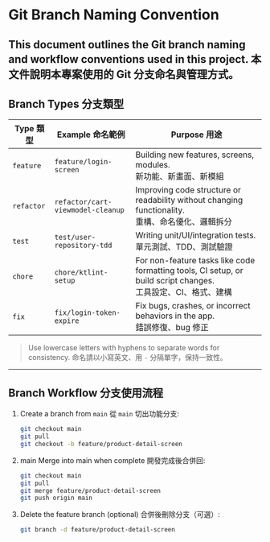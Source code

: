 # Git Branch Naming Convention

This document outlines the Git branch naming and workflow conventions used in this project.
本文件說明本專案使用的 Git 分支命名與管理方式。
---

## Branch Types 分支類型
| Type 類型    | Example  命名範例                     | Purpose 用途                                                                                            |
| ---------- | --------------------------------- |-------------------------------------------------------------------------------------------------------|
| `feature`  | `feature/login-screen`            | Building new features, screens, modules.<br>新功能、新畫面、新模組                                               |
| `refactor` | `refactor/cart-viewmodel-cleanup` | Improving code structure or readability without changing functionality.<br>重構、命名優化、邏輯拆分               |
| `test`     | `test/user-repository-tdd`        | Writing unit/UI/integration tests.<br>單元測試、TDD、測試驗證                                                   |
| `chore`    | `chore/ktlint-setup`              | For non-feature tasks like code formatting tools, CI setup, or build script changes.<br>工具設定、CI、格式、建構 |
| `fix`      | `fix/login-token-expire`          | Fix bugs, crashes, or incorrect behaviors in the app.<br>錯誤修復、bug 修正                                  |

> Use lowercase letters with hyphens to separate words for consistency.
> 命名請以小寫英文、用 `-` 分隔單字，保持一致性。  

---

## Branch Workflow 分支使用流程
1. Create a branch from `main` 從 `main` 切出功能分支:
   ```bash
   git checkout main
   git pull
   git checkout -b feature/product-detail-screen
   ```
2. main Merge into main when complete 開發完成後合併回:
    ```bash
    git checkout main
    git pull
    git merge feature/product-detail-screen
    git push origin main
    ```
3. Delete the feature branch (optional) 合併後刪除分支（可選）:
    ```bash
    git branch -d feature/product-detail-screen
    ```